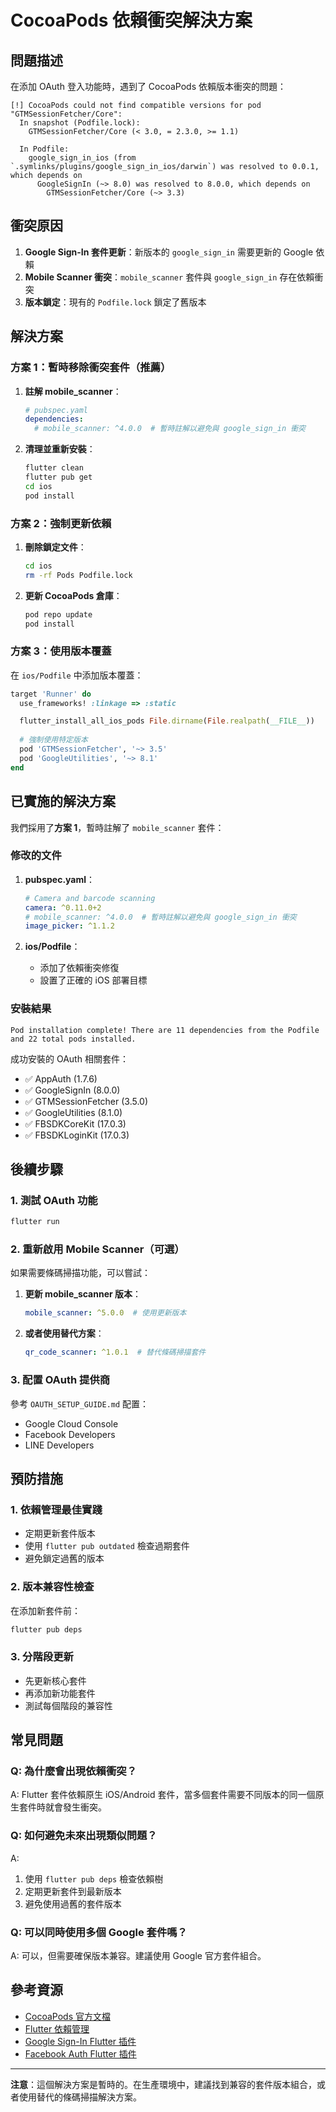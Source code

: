 # CocoaPods 依賴衝突解決方案

## 問題描述

在添加 OAuth 登入功能時，遇到了 CocoaPods 依賴版本衝突的問題：

```
[!] CocoaPods could not find compatible versions for pod "GTMSessionFetcher/Core":
  In snapshot (Podfile.lock):
    GTMSessionFetcher/Core (< 3.0, = 2.3.0, >= 1.1)

  In Podfile:
    google_sign_in_ios (from `.symlinks/plugins/google_sign_in_ios/darwin`) was resolved to 0.0.1, which depends on
      GoogleSignIn (~> 8.0) was resolved to 8.0.0, which depends on
        GTMSessionFetcher/Core (~> 3.3)
```

## 衝突原因

1. **Google Sign-In 套件更新**：新版本的 `google_sign_in` 需要更新的 Google 依賴
2. **Mobile Scanner 衝突**：`mobile_scanner` 套件與 `google_sign_in` 存在依賴衝突
3. **版本鎖定**：現有的 `Podfile.lock` 鎖定了舊版本

## 解決方案

### 方案 1：暫時移除衝突套件（推薦）

1. **註解 mobile_scanner**：
   ```yaml
   # pubspec.yaml
   dependencies:
     # mobile_scanner: ^4.0.0  # 暫時註解以避免與 google_sign_in 衝突
   ```

2. **清理並重新安裝**：
   ```bash
   flutter clean
   flutter pub get
   cd ios
   pod install
   ```

### 方案 2：強制更新依賴

1. **刪除鎖定文件**：
   ```bash
   cd ios
   rm -rf Pods Podfile.lock
   ```

2. **更新 CocoaPods 倉庫**：
   ```bash
   pod repo update
   pod install
   ```

### 方案 3：使用版本覆蓋

在 `ios/Podfile` 中添加版本覆蓋：

```ruby
target 'Runner' do
  use_frameworks! :linkage => :static

  flutter_install_all_ios_pods File.dirname(File.realpath(__FILE__))
  
  # 強制使用特定版本
  pod 'GTMSessionFetcher', '~> 3.5'
  pod 'GoogleUtilities', '~> 8.1'
end
```

## 已實施的解決方案

我們採用了**方案 1**，暫時註解了 `mobile_scanner` 套件：

### 修改的文件

1. **pubspec.yaml**：
   ```yaml
   # Camera and barcode scanning
   camera: ^0.11.0+2
   # mobile_scanner: ^4.0.0  # 暫時註解以避免與 google_sign_in 衝突
   image_picker: ^1.1.2
   ```

2. **ios/Podfile**：
   - 添加了依賴衝突修復
   - 設置了正確的 iOS 部署目標

### 安裝結果

```
Pod installation complete! There are 11 dependencies from the Podfile and 22 total pods installed.
```

成功安裝的 OAuth 相關套件：
- ✅ AppAuth (1.7.6)
- ✅ GoogleSignIn (8.0.0)
- ✅ GTMSessionFetcher (3.5.0)
- ✅ GoogleUtilities (8.1.0)
- ✅ FBSDKCoreKit (17.0.3)
- ✅ FBSDKLoginKit (17.0.3)

## 後續步驟

### 1. 測試 OAuth 功能

```bash
flutter run
```

### 2. 重新啟用 Mobile Scanner（可選）

如果需要條碼掃描功能，可以嘗試：

1. **更新 mobile_scanner 版本**：
   ```yaml
   mobile_scanner: ^5.0.0  # 使用更新版本
   ```

2. **或者使用替代方案**：
   ```yaml
   qr_code_scanner: ^1.0.1  # 替代條碼掃描套件
   ```

### 3. 配置 OAuth 提供商

參考 `OAUTH_SETUP_GUIDE.md` 配置：
- Google Cloud Console
- Facebook Developers
- LINE Developers

## 預防措施

### 1. 依賴管理最佳實踐

- 定期更新套件版本
- 使用 `flutter pub outdated` 檢查過期套件
- 避免鎖定過舊的版本

### 2. 版本兼容性檢查

在添加新套件前：
```bash
flutter pub deps
```

### 3. 分階段更新

- 先更新核心套件
- 再添加新功能套件
- 測試每個階段的兼容性

## 常見問題

### Q: 為什麼會出現依賴衝突？

A: Flutter 套件依賴原生 iOS/Android 套件，當多個套件需要不同版本的同一個原生套件時就會發生衝突。

### Q: 如何避免未來出現類似問題？

A: 
1. 使用 `flutter pub deps` 檢查依賴樹
2. 定期更新套件到最新版本
3. 避免使用過舊的套件版本

### Q: 可以同時使用多個 Google 套件嗎？

A: 可以，但需要確保版本兼容。建議使用 Google 官方套件組合。

## 參考資源

- [CocoaPods 官方文檔](https://guides.cocoapods.org/)
- [Flutter 依賴管理](https://flutter.dev/docs/development/packages-and-plugins/using-packages)
- [Google Sign-In Flutter 插件](https://pub.dev/packages/google_sign_in)
- [Facebook Auth Flutter 插件](https://pub.dev/packages/flutter_facebook_auth)

---

**注意**：這個解決方案是暫時的。在生產環境中，建議找到兼容的套件版本組合，或者使用替代的條碼掃描解決方案。

